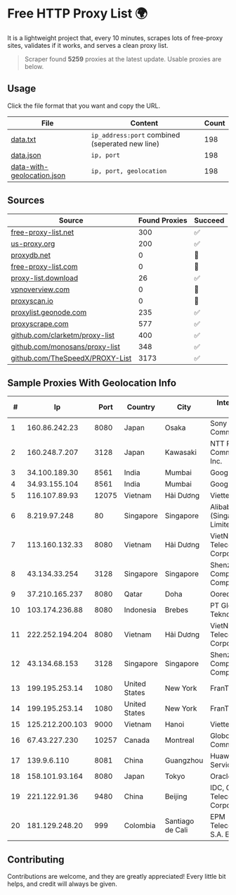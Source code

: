 
# Free HTTP Proxy List 🌍

It is a lightweight project that, every 10 minutes, scrapes lots of free-proxy sites, validates if it works, and serves a clean proxy list.


> Scraper found **5259** proxies at the latest update. Usable proxies are below.

## Usage

Click the file format that you want and copy the URL.


|File|Content|Count|
|----|-------|-----|
|[data.txt](https://raw.githubusercontent.com/themiralay/Proxy-List-World/master/data.txt)|`ip_address:port` combined (seperated new line)|198|
|[data.json](https://raw.githubusercontent.com/themiralay/Proxy-List-World/master/data.json)|`ip, port`|198|
|[data-with-geolocation.json](https://raw.githubusercontent.com/themiralay/Proxy-List-World/master/data-with-geolocation.json)|`ip, port, geolocation`|198|

## Sources

|Source|Found Proxies|Succeed|
|------|-------------|-------|
|[free-proxy-list.net](https://free-proxy-list.net)|300|✅|
|[us-proxy.org](https://www.us-proxy.org)|200|✅|
|[proxydb.net](http://proxydb.net)|0|🚫|
|[free-proxy-list.com](https://free-proxy-list.com/?page=&port=&type%5B%5D=http&type%5B%5D=https&up_time=0&search=Search)|0|🚫|
|[proxy-list.download](https://www.proxy-list.download/HTTP)|26|✅|
|[vpnoverview.com](https://vpnoverview.com/privacy/anonymous-browsing/free-proxy-servers)|0|🚫|
|[proxyscan.io](https://www.proxyscan.io)|0|🚫|
|[proxylist.geonode.com](https://proxylist.geonode.com/api/proxy-list?limit=300&page=1&sort_by=lastChecked&sort_type=desc&protocols=http,https)|235|✅|
|[proxyscrape.com](https://api.proxyscrape.com/v2/?request=displayproxies&protocol=http&timeout=10000&country=all&ssl=all&anonymity=all)|577|✅|
|[github.com/clarketm/proxy-list](https://raw.githubusercontent.com/clarketm/proxy-list/master/proxy-list-raw.txt)|400|✅|
|[github.com/monosans/proxy-list](https://raw.githubusercontent.com/monosans/proxy-list/main/proxies/http.txt)|348|✅|
|[github.com/TheSpeedX/PROXY-List](https://raw.githubusercontent.com/TheSpeedX/PROXY-List/master/http.txt)|3173|✅|


## Sample Proxies With Geolocation Info

|#|Ip|Port|Country|City|Internet Service Provider|
|-|--|----|-------|----|-------------------------|
|1|160.86.242.23|8080|Japan|Osaka|Sony Network Communications Inc|
|2|160.248.7.207|3128|Japan|Kawasaki|NTT PC Communications, Inc.|
|3|34.100.189.30|8561|India|Mumbai|Google LLC|
|4|34.93.155.104|8561|India|Mumbai|Google LLC|
|5|116.107.89.93|12075|Vietnam|Hải Dương|Viettel Corporation|
|6|8.219.97.248|80|Singapore|Singapore|Alibaba Cloud (Singapore) Private Limited|
|7|113.160.132.33|8080|Vietnam|Hải Dương|VietNam Post and Telecom Corporation|
|8|43.134.33.254|3128|Singapore|Singapore|Shenzhen Tencent Computer Systems Company Limited|
|9|37.210.165.237|8080|Qatar|Doha|Ooredoo-MBB|
|10|103.174.236.88|8080|Indonesia|Brebes|PT Global Erasiber Teknologi|
|11|222.252.194.204|8080|Vietnam|Hải Dương|VietNam Post and Telecom Corporation|
|12|43.134.68.153|3128|Singapore|Singapore|Shenzhen Tencent Computer Systems Company Limited|
|13|199.195.253.14|1080|United States|New York|FranTech Solutions|
|14|199.195.253.14|1080|United States|New York|FranTech Solutions|
|15|125.212.200.103|9000|Vietnam|Hanoi|Viettel Corporation|
|16|67.43.227.230|10257|Canada|Montreal|GloboTech Communications|
|17|139.9.6.110|8081|China|Guangzhou|Huawei Cloud Service data center|
|18|158.101.93.164|8080|Japan|Tokyo|Oracle Corporation|
|19|221.122.91.36|9480|China|Beijing|IDC, China Telecommunications Corporation|
|20|181.129.248.20|999|Colombia|Santiago de Cali|EPM Telecomunicaciones S.A. E.S.P.|



## Contributing

Contributions are welcome, and they are greatly appreciated! Every
little bit helps, and credit will always be given.

